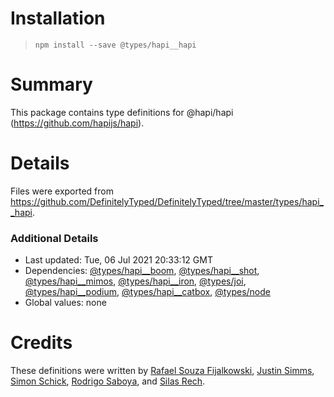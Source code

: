 # Installation
> `npm install --save @types/hapi__hapi`

# Summary
This package contains type definitions for @hapi/hapi (https://github.com/hapijs/hapi).

# Details
Files were exported from https://github.com/DefinitelyTyped/DefinitelyTyped/tree/master/types/hapi__hapi.

### Additional Details
 * Last updated: Tue, 06 Jul 2021 20:33:12 GMT
 * Dependencies: [@types/hapi__boom](https://npmjs.com/package/@types/hapi__boom), [@types/hapi__shot](https://npmjs.com/package/@types/hapi__shot), [@types/hapi__mimos](https://npmjs.com/package/@types/hapi__mimos), [@types/hapi__iron](https://npmjs.com/package/@types/hapi__iron), [@types/joi](https://npmjs.com/package/@types/joi), [@types/hapi__podium](https://npmjs.com/package/@types/hapi__podium), [@types/hapi__catbox](https://npmjs.com/package/@types/hapi__catbox), [@types/node](https://npmjs.com/package/@types/node)
 * Global values: none

# Credits
These definitions were written by [Rafael Souza Fijalkowski](https://github.com/rafaelsouzaf), [Justin Simms](https://github.com/jhsimms), [Simon Schick](https://github.com/SimonSchick), [Rodrigo Saboya](https://github.com/saboya), and [Silas Rech](https://github.com/lenovouser).
